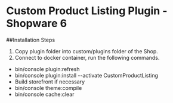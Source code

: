 # Custom Product Listing Plugin - Shopware 6

##Installation Steps
1. Copy plugin folder into custom/plugins folder of the Shop.
2. Connect to docker container, run the following commands.
-  bin/console plugin:refresh
-  bin/console plugin:install --activate CustomProductListing
-  Build storefront if necessary
-  bin/console theme:compile
-  bin/console cache:clear

